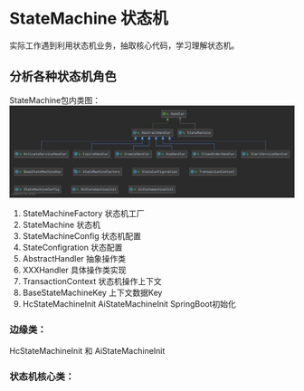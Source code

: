 # StateMachine 状态机

实际工作遇到利用状态机业务，抽取核心代码，学习理解状态机。

## 分析各种状态机角色

StateMachine包内类图：
![StateMachine 图][0]

1. StateMachineFactory 状态机工厂
2. StateMachine 状态机
3. StateMachineConfig 状态机配置
4. StateConfigration 状态配置
5. AbstractHandler 抽象操作类
6. XXXHandler 具体操作类实现
7. TransactionContext 状态机操作上下文
8. BaseStateMachineKey 上下文数据Key
9. HcStateMachineInit AiStateMachineInit SpringBoot初始化


### 边缘类：

HcStateMachineInit 和 AiStateMachineInit

### 状态机核心类：




[0]: https://raw.githubusercontent.com/sunjirepo/memo/master/temp/StateMachine.png
